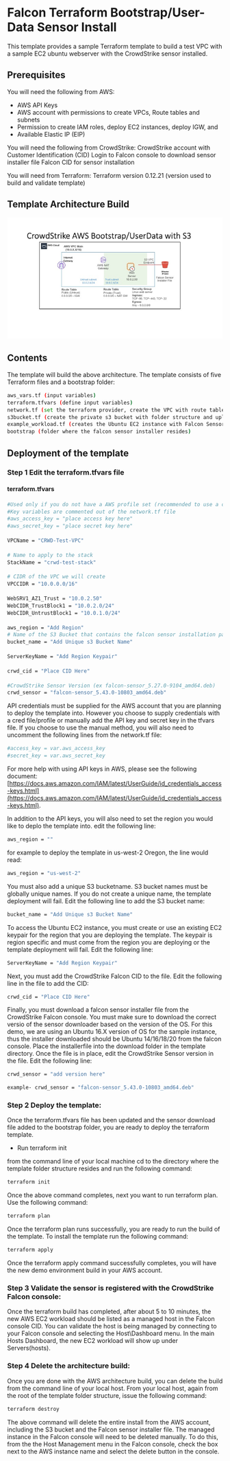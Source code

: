 # Falcon Terraform Bootstrap/User-Data Sensor Install
This template provides a sample Terraform template to build a test VPC with a sample EC2 ubuntu webserver with the CrowdStrike sensor installed.

## Prerequisites
You will need the following from AWS:
* AWS API Keys
* AWS account with permissions to create VPCs, Route tables and subnets
* Permission to create IAM roles, deploy EC2 instances, deploy IGW, and
* Available Elastic IP (EIP)

You will need the following from CrowdStrike:
CrowdStrike account with Customer Identification (CID)
Login to Falcon console to download sensor installer file
Falcon CID for sensor installation

You will need from Terraform:
Terraform version 0.12.21 (version used to build and validate template)

## Template Architecture Build

![Falcon Sample BootStrap)](Images/Falcon-Bootstrap-S3.jpg)

## Contents
The template will build the above architecture. The template consists of five Terraform files and a bootstrap folder:
```bash
aws_vars.tf (input variables)
terraform.tfvars (define input variables)
network.tf (set the terraform provider, create the VPC with route tables, subnets, and gateways)
s3bucket.tf (create the private s3 bucket with folder structure and upload falcon sensor installer file)
example_workload.tf (creates the Ubuntu EC2 instance with Falcon Sensor installed)
bootstrap (folder where the falcon sensor installer resides)
```

## Deployment of the template

### Step 1 Edit the terraform.tfvars file
#### terraform.tfvars
```bash
#Used only if you do not have a AWS profile set (recommended to use a creds file or profile)
#Key variables are commented out of the network.tf file
#aws_access_key = "place access key here"
#aws_secret_key = "place secret key here"

VPCName = "CRWD-Test-VPC"

# Name to apply to the stack
StackName = "crwd-test-stack"

# CIDR of the VPC we will create
VPCCIDR = "10.0.0.0/16"

WebSRV1_AZ1_Trust = "10.0.2.50"
WebCIDR_TrustBlock1 = "10.0.2.0/24"
WebCIDR_UntrustBlock1 = "10.0.1.0/24"

aws_region = "Add Region"
# Name of the S3 Bucket that contains the falcon sensor installation package
bucket_name = "Add Unique s3 Bucket Name"

ServerKeyName = "Add Region Keypair"

crwd_cid = "Place CID Here"

#CrowdStrike Sensor Version (ex falcon-sensor_5.27.0-9104_amd64.deb)
crwd_sensor = "falcon-sensor_5.43.0-10803_amd64.deb"
```
API credentials must be supplied for the AWS account that you are planning to deploy the template into.  However you choose to supply credentials with a cred file/profile or manually add the API key and secret key in the tfvars file.  If you choose to use the manual method, you will also need to uncomment the following lines from the network.tf file:
```bash
#access_key = var.aws_access_key
#secret_key = var.aws_secret_key
```
For more help with using API keys in AWS, please see the following document:
[https://docs.aws.amazon.com/IAM/latest/UserGuide/id_credentials_access-keys.html](https://docs.aws.amazon.com/IAM/latest/UserGuide/id_credentials_access-keys.html).

In addition to the API keys, you will also need to set the region you would like to deplo the template into.  edit the following line:
```bash
aws_region = ""
```
for example to deploy the template in us-west-2 Oregon, the line would read:
```bash
aws_region = "us-west-2"
```

You must also add a unique S3 bucketname.  S3 bucket names must be globally unique names.  If you do not create a unique name, the template deployment will fail.  Edit the following line to add the S3 bucket name:
```bash
bucket_name = "Add Unique s3 Bucket Name"
```

To access the Ubuntu EC2 instance, you must create or use an existing EC2 keypair for the region that you are deploying the template.  The keypair is region specific and must come from the region you are deploying or the template deployment will fail.  Edit the following line:
```bash
ServerKeyName = "Add Region Keypair"
```

Next, you must add the CrowdStrike Falcon CID to the file.  Edit the following line in the file to add the CID:
```bash
crwd_cid = "Place CID Here"
```

Finally, you must download a falcon sensor installer file from the CrowdStrike Falcon console.  You must make sure to download the correct versio of the sensor downloader based on the version of the OS.  For this demo, we are using an Ubuntu 16.X version of OS for the sample instance, thus the installer downloaded should be Ubuntu 14/16/18/20 from the falcon console.  Place the installerfile into the download folder in the template directory.  Once the file is in place, edit the CrowdStrike Sensor version in the file.  Edit the following line:
```bash
crwd_sensor = "add version here" 
``` 

```bash
example- crwd_sensor = "falcon-sensor_5.43.0-10803_amd64.deb"
```

### Step 2 Deploy the template:
Once the terraform.tfvars file has been updated and the sensor download file added to the bootstrap folder, you are ready to deploy the terraform template.

* Run terraform init

from the command line of your local machine cd to the directory where the template folder structure resides and run the following command:
```bash
terraform init
```

Once the above command completes, next you want to run terraform plan.  Use the following command:
```bash
terraform plan
```

Once the terraform plan runs successfully, you are ready to run the build of the template. To install the template run the following command:
```bash
terraform apply
```

Once the terraform apply command successfully completes, you will have the new demo environment build in your AWS account.

### Step 3 Validate the sensor is registered with the CrowdStrike Falcon console:
Once the terraform build has completed, after about 5 to 10 minutes, the new AWS EC2 workload should be listed as a managed host in the Falcon console CID.  You can validate the host is being managed by connecting to your Falcon console and selecting the Host\Dashboard menu.  In the main Hosts Dashboard, the new EC2 workload will show up under Servers(hosts).

### Step 4 Delete the architecture build:
Once you are done with the AWS architecture build, you can delete the build from the command line of your local host.  From your local host, again from the root of the template folder structure, issue the following command:
```bash
terraform destroy
```

The above command will delete the entire install from the AWS account, including the S3 bucket and the Falcon sensor installer file.  The managed instance in the Falcon console will need to be deleted manually. To do this, from the the Host Management menu in the Falcon console, check the box next to the AWS instance name and select the delete button in the console.
